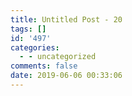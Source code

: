 ```yaml
---
title: Untitled Post - 20
tags: []
id: '497'
categories:
  - - uncategorized
comments: false
date: 2019-06-06 00:33:06
---
```

